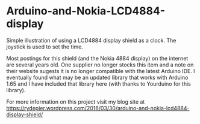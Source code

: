 # Arduino-and-Nokia-LCD4884-display
Simple illustration of using a LCD4884 display shield as a clock. The joystick is used to set the time.

Most postings for this shield (and the Nokia 4884 display) on the internet are several years old. One supplier no longer stocks this item and a note on their website sugests it is no longer compatible with the latest Arduino IDE. I eventually found what may be
an updated library that works with Arduino 1.65 and I have included that library here (with thanks to Yourduino for this library).

For more information on this project visit my blog site at https://rydepier.wordpress.com/2016/03/30/arduino-and-nokia-lcd4884-display-shield/
